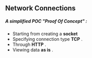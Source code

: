## Network Connections

##### A simplified POC "**Proof Of Concept**" :
* Starting from creating a **socket**
* Specifying connection type **TCP** .
* Through **HTTP** .
* Viewing data **as is** .
